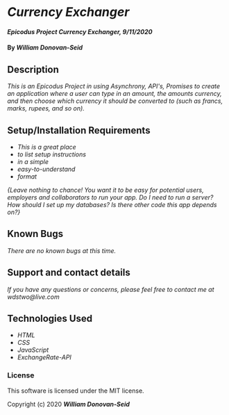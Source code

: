 # _Currency Exchanger_

#### _Epicodus Project Currency Exchanger, 9/11/2020_

#### By _**William Donovan-Seid**_

## Description

_This is an Epicodus Project in using Asynchrony, API's, Promises to create an application where a user can type in an amount, the amounts currency, and then choose which currency it should be converted to (such as francs, marks, rupees, and so on)._

## Setup/Installation Requirements

* _This is a great place_
* _to list setup instructions_
* _in a simple_
* _easy-to-understand_
* _format_

_{Leave nothing to chance! You want it to be easy for potential users, employers and collaborators to run your app. Do I need to run a server? How should I set up my databases? Is there other code this app depends on?}_

## Known Bugs

_There are no known bugs at this time._

## Support and contact details

_If you have any questions or concerns, please feel free to contact me at wdstwo@live.com_

## Technologies Used

* _HTML_
* _CSS_
* _JavaScript_
* _ExchangeRate-API_

### License

This software is licensed under the MIT license.

Copyright (c) 2020 **_William Donovan-Seid_**